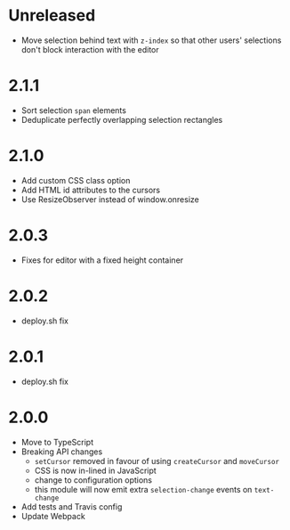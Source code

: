 # Unreleased

- Move selection behind text with `z-index` so that other users' selections don't block interaction with the editor

# 2.1.1

- Sort selection `span` elements
- Deduplicate perfectly overlapping selection rectangles

# 2.1.0

- Add custom CSS class option
- Add HTML id attributes to the cursors
- Use ResizeObserver instead of window.onresize

# 2.0.3

- Fixes for editor with a fixed height container

# 2.0.2

- deploy.sh fix

# 2.0.1

- deploy.sh fix

# 2.0.0

- Move to TypeScript
- Breaking API changes
  - `setCursor` removed in favour of using `createCursor` and `moveCursor`
  - CSS is now in-lined in JavaScript
  - change to configuration options
  - this module will now emit extra `selection-change` events on `text-change`
- Add tests and Travis config
- Update Webpack
